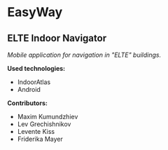 # EasyWay

## ELTE Indoor Navigator

*Mobile application for navigation in "ELTE" buildings.*

**Used technologies:**
 - IndoorAtlas
 - Android
 
**Contributors:**
 - Maxim Kumundzhiev
 - Lev Grechishnikov
 - Levente Kiss
 - Friderika Mayer